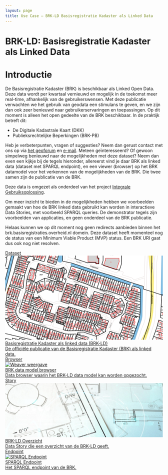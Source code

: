 ```yaml
---
layout: page
title: Use Case ― BRK-LD Basisregistratie Kadaster als Linked Data
---
```


# BRK-LD: Basisregistratie Kadaster als Linked Data

# Introductie
De Basisregistratie Kadaster (BRK) is beschikbaar als Linked Open Data. Deze data wordt per kwartaal vernieuwd en mogelijk in de toekomst meer real-time, afhankelijk van de gebruikerswensen. Met deze publicatie verwachten we het gebruik van geodata een stimulans te geven, en we zijn dan ook zeer benieuwd naar gebruikerservaringen en toepassingen. Op dit moment is alleen het open gedeelte van de BRK beschikbaar. In de praktijk betreft dit:

- De Digitale Kadastrale Kaart (DKK)
- Publieksrechtelijke Beperkingen (BRK-PB)

Heb je verbeterpunten, vragen of suggesties? Neem dan gerust contact met ons op via <a href='https://geoforum.nl/'>het geoforum</a> en <a href='mailto:erwin.folmer@kadaster.nl'>e-mail</a>. Meteen geïnteresseerd? Of gewoon simpelweg benieuwd naar de mogelijkheden met deze dataset?
Neem dan even een kijkje bij de tegels hieronder, allereerst vind je daar BRK als linked data (dataset met SPARQL endpoint), en een viewer (browser) op het BRK datamodel voor het verkennen van de mogelijkheden van de BRK. Die twee samen zijn de publicatie van de BRK.

Deze data is omgezet als onderdeel van het project [Integrale Gebruiksoplossing](/cases/integralegebruiksoplossing).

Om meer inzicht te bieden in de mogelijkheden hebben we voorbeelden gemaakt van hoe de BRK linked data gebruikt kan worden in interactieve Data Stories, met voorbeeld SPARQL queries. De demonstrator tegels zijn voorbeelden van applicaties, en geen onderdeel van de BRK publicatie.

Helaas kunnen we op dit moment nog geen redirects aanbieden binnen het brk.basisregistraties.overheid.nl domein. Deze dataset heeft momenteel nog de status van een Minimum Viable Product (MVP) status. Een BRK URI gaat dus ook nog niet resolven.

<div class="cards-wrapper">
  <a href="https://data.labs.kadaster.nl/brk/registratie">
    <div class="card">
      <div class="card-type">Dataset</div>
      <img class="card-image" src="/assets/images/dkk.png" alt="BRK LD">
      <div class="card-title">Basisregistratie Kadaster als linked data (BRK-LD)</div>
      <div class="card-description">De officiële publicatie van de Basisregistratie Kadaster (BRK) als linked data.</div>
    </div>
  </a>
    <a href="https://data.labs.kadaster.nl/brk/pb/schema">
    <div class="card">
      <div class="card-type">Browser</div>
      <img class="card-image" src="/assets/images/weaver.png" alt="Weaver weergave">
      <div class="card-title">BRK data model browser</div>
      <div class="card-description">Data browser waarin het BRK-LD data model kan worden opgezocht.</div>
    </div>
  </a>
  <a href="https://data.labs.kadaster.nl/brk/-/stories/overzicht">
    <div class="card">
      <div class="card-type">Story</div>
      <img class="card-image" src="/assets/images/BRK.jpg" alt="BRK">
      <div class="card-title">BRK-LD Overzicht</div>
      <div class="card-description">Data Story die een overzicht van de BRK-LD geeft.</div>
    </div>
  </a>
      <a href="https://data.labs.kadaster.nl/brk/registratie/sparql">
    <div class="card">
      <div class="card-type">Endpoint</div>
      <img class="card-image" src="/assets/images/yasgui-screenshot.PNG" alt="SPARQL Endpoint">
      <div class="card-title">SPARQL Endpoint</div>
      <div class="card-description">Het SPARQL endpoint van de BRK.</div>
    </div>
  </a>
</div>
